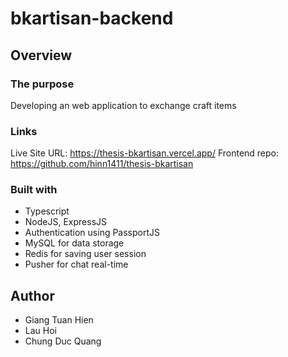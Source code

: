 # bkartisan-backend

## Overview
### The purpose
Developing an web application to exchange craft items
### Links
Live Site URL: https://thesis-bkartisan.vercel.app/
Frontend repo: https://github.com/hinn1411/thesis-bkartisan
### Built with
- Typescript
- NodeJS, ExpressJS
- Authentication using PassportJS
- MySQL for data storage
- Redis for saving user session
- Pusher for chat real-time
## Author
- Giang Tuan Hien
- Lau Hoi
- Chung Duc Quang
